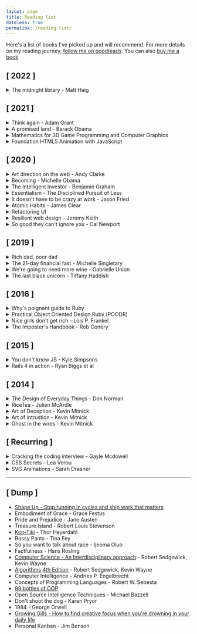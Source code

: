 ```yaml
---
layout: page
title: Reading list
dateless: true
permalink: /reading-list/
---
```

Here's a list of books I've picked up and will recommend. For more details on my reading journey,
[follow me on goodreads][15]. You can also [buy me a book](https://read.gift/u/josephrexme)

## [ 2022 ]

<details>
<summary>The midnight library - Matt Haig</summary>

[Get it on amazon](https://amz.run/58wQ)

</details>

## [ 2021 ]

<details>
<summary>Think again - Adam Grant</summary>

[Get it on amazon](https://amz.run/55mm)

</details>
<details>
<summary>A promised land - Barack Obama</summary>

[Get it on amazon](https://amzn.to/2LFcFtY)

</details>
<details>
<summary>Mathematics for 3D Game Programming and Computer Graphics</summary>

[Get it on amazon](https://amzn.to/3apTqxG)

</details>
<details>
<summary>Foundation HTML5 Animation with JavaScript</summary>

[Get it on amazon](https://amzn.to/3emGKJ4)

</details>

## [ 2020 ]
<details>
<summary>Art direction on the web - Andy Clarke</summary>

</details>
<details>
<summary>Becoming - Michelle Obama</summary>

</details>
<details>
<summary>The Intelligent Investor - Benjamin Graham</summary>

</details>
<details>
<summary>Essentialism - The Disciplined Pursuit of Less</summary>

</details>
<details>
<summary>It doesn't have to be crazy at work - Jason Fried</summary>

</details>
<details>
<summary>Atomic Habits - James Clear</summary>

</details>
<details>
<summary>Refactoring UI</summary>

[Read here](https://refactoringui.com/)
</details>
<details>
<summary>Resilient web design - Jeremy Keith</summary>

[Read here](https://resilientwebdesign.com)
</details>
<details>
<summary>So good they can't ignore you - Cal Newport</summary>

[Get it on Amazon](https://www.amazon.com/Good-They-Cant-Ignore-You/dp/1455509124?tag=josephrexme-20&geniuslink=true)
</details>

## [ 2019 ]
<details>
<summary>Rich dad, poor dad</summary>

</details>
<details>
<summary>The 21-day financial fast - Michelle Singletary</summary>

[Read my review on goodreads][16]

</details>
<details>
<summary>We're going to need more wine - Gabrielle Union</summary>

</details>
<details>
<summary>The last black unicorn - Tiffany Haddish</summary>

</details>

## [ 2016 ]
<details>
<summary>Why's poignant guide to Ruby</summary>

[Read here](https://poignant.guide)

</details>
<details>
<summary>Practical Object Oriented Design Ruby (POODR)</summary>

[Get it here](http://www.poodr.com)

</details>
<details>
<summary>Nice girls don't get rich - Lois P. Frankel</summary>

My mom passed down this book to me. While I didn't see her live
by the rules in the book, so far it has helpe me in my marriage
to make my wife aware of everything going on in our finances (or
at least the core and critical parts).
</details>
<details>
<summary>The Imposter's Handbook - Rob Conery</summary>

[Get it here](https://bigmachine.io/products/the-imposters-handbook/)

</details>

## [ 2015 ]
<details>
<summary>You don't know JS - Kyle Simpsons</summary>

[Read here](https://github.com/getify/You-Dont-Know-JS)

This was a good read to solidify my understanding of JS and to fill some
knowledge gaps I had.

</details>
<details>
<summary>Rails 4 in action - Ryan Biggs et al</summary>

Into my 2nd year writing code in rails, a lot from rails 4 in action
helped me understand the reasoning for how rails came about and how
to take advantage of it.

</details>

## [ 2014 ]
<details>
<summary>The Design of Everyday Things - Don Norman</summary>

</details>
<details>
<summary>RiceTea - Julien McArdle</summary>

</details>
<details>
<summary>Art of Deception - Kevin Mitnick</summary>

</details>
<details>
<summary>Art of Intrustion - Kevin Mitnick</summary>

</details>
<details>
<summary>Ghost in the wires - Kevin Mitnick</summary>

</details>

## [ Recurring ]
<details>
<summary>Cracking the coding interview - Gayle Mcdowell</summary>

</details>
<details>
<summary>CSS Secrets - Lea Verou</summary>

</details>
<details>
<summary>SVG Animations - Sarah Drasner</summary>

</details>

<hr>

## [ Dump ]
- [Shape Up - Stop running in cycles and ship work that matters][17]
- Embodiment of Grace - Grace Festus
- Pride and Prejudice - Jane Austen
- Treasure Island - Robert Louis Stevenson
- [Kon-Tiki][33] - Thor Heyerdahl
- Bossy Pants - Tina Fey
- So you want to talk about race - Ijeoma Oluo
- Factfulness - Hans Rosling
- [Computer Science - An Interdisciplinary approach][34] - Robert Sedgewick, Kevin Wayne
- [Algorithms][35] [4th Edition][12] - Robert Sedgewick, Kevin Wayne
- Computer Intelligence - Andries P. Engelbrecht
- Concepts of Programming Languages - Robert W. Sebesta
- [99 bottles of OOP][14]
- Open Source Intelligence Techniques - Michael Bazzell
- Don't shoot the dog - Karen Pryor
- 1984 - George Orwell
- [Growing Gills - How to find creative focus when you're drowning in your daily life][36]
- Personal Kanban - Jim Benson


[12]:http://algs4.cs.princeton.edu/home/
[14]:https://www.sandimetz.com/99bottles
[15]:https://www.goodreads.com/user/show/22575742-joseph-rex
[16]:https://www.goodreads.com/review/show/2801800510
[17]:https://basecamp.com/shapeup


<!-- Amazon Affiliate Links -->
[31]: https://amzn.to/2LFcFtY
[33]:https://www.amazon.com/Kon-Tiki-Across-Pacific-Thor-Heyerdahl/dp/0671726528?tag=josephrexme-20&geniuslink=true
[34]:https://www.amazon.com/gp/product/0134076427?tag=josephrexme-20&geniuslink=true
[35]:https://www.amazon.com/gp/product/032157351X?tag=josephrexme-20&geniuslink=true
[36]:https://www.amazon.com/dp/B07284HSHQ?tag=josephrexme-20&geniuslink=true
